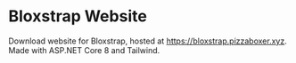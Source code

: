 # Bloxstrap Website

Download website for Bloxstrap, hosted at https://bloxstrap.pizzaboxer.xyz. Made with ASP.NET Core 8 and Tailwind.
